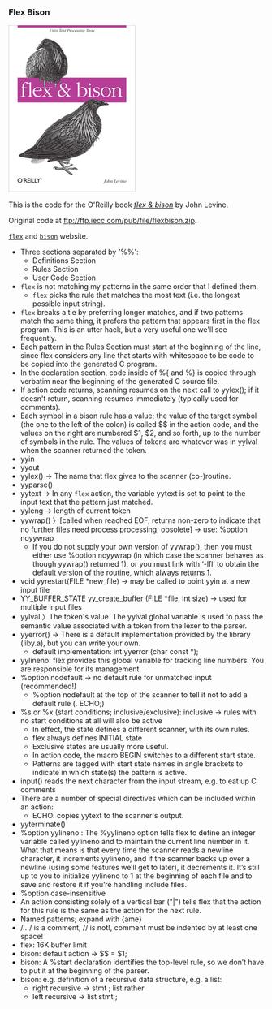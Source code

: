 ### Flex Bison

![flex-bison](learning.oreilly.jpg)

This is the code for the O'Reilly book [_flex & bison_](https://www.oreilly.com/library/view/flex-bison/9780596805418/) by John Levine.

Original code at ftp://ftp.iecc.com/pub/file/flexbison.zip.

[`flex`](https://github.com/westes/flex) and [`bison`](https://www.gnu.org/software/bison/) website.

- Three sections separated by '%%':
  - Definitions Section
  - Rules Section
  - User Code Section
- `flex` is not matching my patterns in the same order that I defined them.
  - `flex` picks the rule that matches the most text (i.e. the longest possible input string).
- `flex` breaks a tie by preferring longer matches, and if two patterns match the same thing, it prefers the pattern that appears first in the flex program. This is an utter hack, but a very useful one we'll see frequently.
- Each pattern in the Rules Section must start at the beginning of the line, since flex considers any line that starts with whitespace to be code to be copied into the generated C program.
- In the declaration section, code inside of %{ and %} is copied through verbatim near the beginning of the generated C source file.
- If action code returns, scanning resumes on the next call to yylex(); if it doesn't return, scanning resumes immediately (typically used for comments).
- Each symbol in a bison rule has a value; the value of the target symbol (the one to the left of the colon) is called $$ in the action code, and the values on the right are numbered $1, $2, and so forth, up to the number of symbols in the rule. The values of tokens are whatever was in yylval when the scanner returned the token.
- yyin
- yyout
- yylex() → The name that flex gives to the scanner (co-)routine.
- yyparse()
- yytext → In any `flex` action, the variable yytext is set to point to the input text that the pattern just matched.
- yyleng → length of current token
- yywrap() 〉[called when reached EOF, returns non-zero to indicate that no further files need process processing; obsolete] → use: %option noyywrap
  - If you do not supply your own version of yywrap(), then you must either use %option noyywrap (in which case the scanner behaves as though yywrap() returned 1), or you must link with ‘-lfl’ to obtain the default version of the routine, which always returns 1.
- void yyrestart(FILE \*new_file) → may be called to point yyin at a new input file
- YY_BUFFER_STATE yy_create_buffer (FILE \*file, int size) → used for multiple input files
- yylval 〉The token's value. The yylval global variable is used to pass the semantic value associated with a token from the lexer to the parser.
- yyerror() → There is a default implementation provided by the library (liby.a), but you can write your own.
  - default implementation: int yyerror (char const \*);
- yylineno: flex provides this global variable for tracking line numbers. You are responsible for its management.
- %option nodefault → no default rule for unmatched input (recommended!)
  - %option nodefault at the top of the scanner to tell it not to add a default rule (. ECHO;)
- %s or %x (start conditions; inclusive/exclusive): inclusive → rules with no start conditions at all will also be active
  - In effect, the state defines a different scanner, with its own rules.
  - flex always defines INITIAL state
  - Exclusive states are usually more useful.
  - In action code, the macro BEGIN switches to a different start state.
  - Patterns are tagged with start state names in angle brackets to indicate in which state(s) the pattern is active.
- input() reads the next character from the input stream, e.g. to eat up C comments
- There are a number of special directives which can be included within an action:
  - ECHO: copies yytext to the scanner's output.
- yyterminate()
- %option yylineno :
  The %yylineno option tells flex to define an integer variable called yylineno and to
  maintain the current line number in it. What that means is that every time the scanner
  reads a newline character, it increments yylineno, and if the scanner backs up over a
  newline (using some features we’ll get to later), it decrements it. It’s still up to you to
  initialize yylineno to 1 at the beginning of each file and to save and restore it if you’re
  handling include files.
- %option case-insensitive
- An action consisting solely of a vertical bar ("|") tells flex that the action for this rule is the same as the action for the next rule.
- Named patterns; expand with {ame}
- /_..._/ is a comment, // is not!, comment must be indented by at least one space!
- flex: 16K buffer limit
- bison: default action → $$ = $1;
- bison: A %start declaration identifies the top-level rule, so we don’t have to put it at the beginning of the parser.
- bison: e.g. definition of a recursive data structure, e.g. a list:
  - right recursive → stmt ; list rather
  - left recursive → list stmt ;
